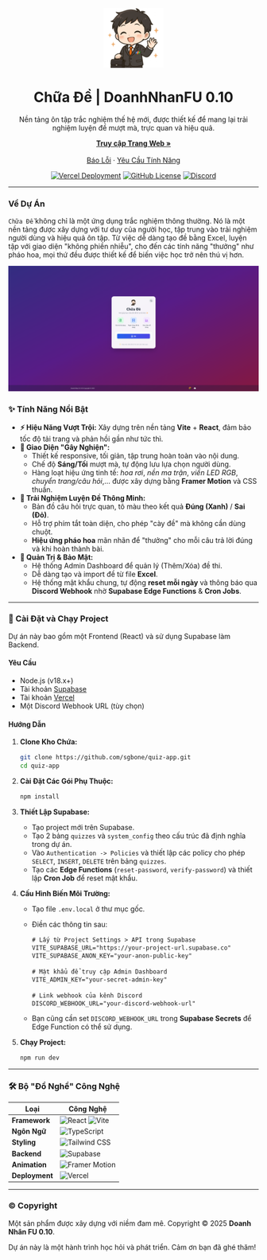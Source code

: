 <div align="center">
  <img src="./public/DoanhNhanFPTU.png" alt="App Logo" width="120" />

  <h1 align="center">Chữa Đề | DoanhNhanFU 0.10</h1>
  
  <p align="center">
    Nền tảng ôn tập trắc nghiệm thế hệ mới, được thiết kế để mang lại trải nghiệm luyện đề mượt mà, trực quan và hiệu quả.
  </p>
  
  <p align="center">
    <a href="https://chuade.vercel.app/"><strong>Truy cập Trang Web »</strong></a>
    <br />
    <br />
    <a href="https://github.com/sgbone/quiz-app/issues">Báo Lỗi</a>
    ·
    <a href="https://github.com/sgbone/quiz-app/issues">Yêu Cầu Tính Năng</a>
  </p>

[![Vercel Deployment](https://img.shields.io/vercel/deployment/sgbone/quiz-app/main?style=for-the-badge&logo=vercel)](https://chuade.vercel.app/)
[![GitHub License](https://img.shields.io/github/license/sgbone/quiz-app?style=for-the-badge&color=blue)](./LICENSE)
[![Discord](https://img.shields.io/discord/1431166259789041716?style=for-the-badge&logo=discord&logoColor=white&color=5865F2&label=Discord)](https://discord.gg/PXdAXnyUDR)

</div>

---

### Về Dự Án

`Chữa Đề` không chỉ là một ứng dụng trắc nghiệm thông thường. Nó là một nền tảng được xây dựng với tư duy của người học, tập trung vào trải nghiệm người dùng và hiệu quả ôn tập. Từ việc dễ dàng tạo đề bằng Excel, luyện tập với giao diện "không phiền nhiễu", cho đến các tính năng "thưởng" như pháo hoa, mọi thứ đều được thiết kế để biến việc học trở nên thú vị hơn.

![Screenshot Giao Diện Chính](./public/chuade.png)

### ✨ Tính Năng Nổi Bật

- **⚡ Hiệu Năng Vượt Trội:** Xây dựng trên nền tảng **Vite** + **React**, đảm bảo tốc độ tải trang và phản hồi gần như tức thì.
- **💅 Giao Diện "Gây Nghiện":**
  - Thiết kế responsive, tối giản, tập trung hoàn toàn vào nội dung.
  - Chế độ **Sáng/Tối** mượt mà, tự động lưu lựa chọn người dùng.
  - Hàng loạt hiệu ứng tinh tế: _hoa rơi_, _nền ma trận_, _viền LED RGB_, _chuyển trang/câu hỏi_,... được xây dựng bằng **Framer Motion** và CSS thuần.
- **🧠 Trải Nghiệm Luyện Đề Thông Minh:**
  - Bản đồ câu hỏi trực quan, tô màu theo kết quả **Đúng (Xanh)** / **Sai (Đỏ)**.
  - Hỗ trợ phím tắt toàn diện, cho phép "cày đề" mà không cần dùng chuột.
  - **Hiệu ứng pháo hoa** mãn nhãn để "thưởng" cho mỗi câu trả lời đúng và khi hoàn thành bài.
- **🔐 Quản Trị & Bảo Mật:**
  - Hệ thống Admin Dashboard để quản lý (Thêm/Xóa) đề thi.
  - Dễ dàng tạo và import đề từ file **Excel**.
  - Hệ thống mật khẩu chung, tự động **reset mỗi ngày** và thông báo qua **Discord Webhook** nhờ **Supabase Edge Functions** & **Cron Jobs**.

---

### 🚀 Cài Đặt và Chạy Project

Dự án này bao gồm một Frontend (React) và sử dụng Supabase làm Backend.

#### Yêu Cầu

- Node.js (v18.x+)
- Tài khoản [Supabase](https://supabase.com)
- Tài khoản [Vercel](https://vercel.com)
- Một Discord Webhook URL (tùy chọn)

#### Hướng Dẫn

1.  **Clone Kho Chứa:**

    ```bash
    git clone https://github.com/sgbone/quiz-app.git
    cd quiz-app
    ```

2.  **Cài Đặt Các Gói Phụ Thuộc:**

    ```bash
    npm install
    ```

3.  **Thiết Lập Supabase:**

    - Tạo project mới trên Supabase.
    - Tạo 2 bảng `quizzes` và `system_config` theo cấu trúc đã định nghĩa trong dự án.
    - Vào `Authentication -> Policies` và thiết lập các policy cho phép `SELECT`, `INSERT`, `DELETE` trên bảng `quizzes`.
    - Tạo các **Edge Functions** (`reset-password`, `verify-password`) và thiết lập **Cron Job** để reset mật khẩu.

4.  **Cấu Hình Biến Môi Trường:**

    - Tạo file `.env.local` ở thư mục gốc.
    - Điền các thông tin sau:

      ```env
      # Lấy từ Project Settings > API trong Supabase
      VITE_SUPABASE_URL="https://your-project-url.supabase.co"
      VITE_SUPABASE_ANON_KEY="your-anon-public-key"

      # Mật khẩu để truy cập Admin Dashboard
      VITE_ADMIN_KEY="your-secret-admin-key"

      # Link webhook của kênh Discord
      DISCORD_WEBHOOK_URL="your-discord-webhook-url"
      ```

    - Bạn cũng cần set `DISCORD_WEBHOOK_URL` trong **Supabase Secrets** để Edge Function có thể sử dụng.

5.  **Chạy Project:**
    ```bash
    npm run dev
    ```

---

### 🛠️ Bộ "Đồ Nghề" Công Nghệ

| Loại           | Công Nghệ                                                                                                                                                                                        |
| -------------- | ------------------------------------------------------------------------------------------------------------------------------------------------------------------------------------------------ |
| **Framework**  | ![React](https://img.shields.io/badge/-React-61DAFB?style=flat-square&logo=react&logoColor=black) ![Vite](https://img.shields.io/badge/-Vite-646CFF?style=flat-square&logo=vite&logoColor=white) |
| **Ngôn Ngữ**   | ![TypeScript](https://img.shields.io/badge/-TypeScript-3178C6?style=flat-square&logo=typescript&logoColor=white)                                                                                 |
| **Styling**    | ![Tailwind CSS](https://img.shields.io/badge/-TailwindCSS-06B6D4?style=flat-square&logo=tailwindcss&logoColor=white)                                                                             |
| **Backend**    | ![Supabase](https://img.shields.io/badge/-Supabase-3ECF8E?style=flat-square&logo=supabase&logoColor=white)                                                                                       |
| **Animation**  | ![Framer Motion](https://img.shields.io/badge/-Framer%20Motion-0055FF?style=flat-square&logo=framer&logoColor=white)                                                                             |
| **Deployment** | ![Vercel](https://img.shields.io/badge/-Vercel-black?style=flat-square&logo=vercel&logoColor=white)                                                                                              |

---

### ©️ Copyright

Một sản phẩm được xây dựng với niềm đam mê. Copyright © 2025 **Doanh Nhân FU 0.10**.

Dự án này là một hành trình học hỏi và phát triển. Cảm ơn bạn đã ghé thăm!
